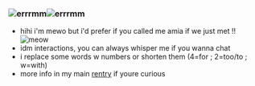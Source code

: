 ### ![errrmm](https://user-images.githubusercontent.com/118755924/208465416-06167c3c-42ca-4ff0-9def-5de4182a1d49.png)![errrmm](https://user-images.githubusercontent.com/118755924/208465493-dfae4f73-13ab-433c-8b4f-019a4ec4dd60.png)
- hihi i'm mewo but i'd prefer if you called me amia if we just met !! ![meow](https://user-images.githubusercontent.com/118755924/208464431-b6327e61-12f9-4a41-9098-d0f4f9cf3c08.gif)
- idm interactions, you can always whisper me if you wanna chat
- i replace some words w numbers or shorten them (4=for ; 2=too/to ; w=with)
- more info in my main [rentry](https://rentry.co/mew0) if youre curious 
<!--
**mewoooz/mewoooz** is a ✨ _special_ ✨ repository because its `README.md` (this file) appears on your GitHub profile.

Here are some ideas to get you started:

- 🔭 I’m currently working on ...
- 🌱 I’m currently learning ...
- 👯 I’m looking to collaborate on ...
- 🤔 I’m looking for help with ...
- 💬 Ask me about ...
- 📫 How to reach me: ...
- 😄 Pronouns: ...
- ⚡ Fun fact: ...
-->
